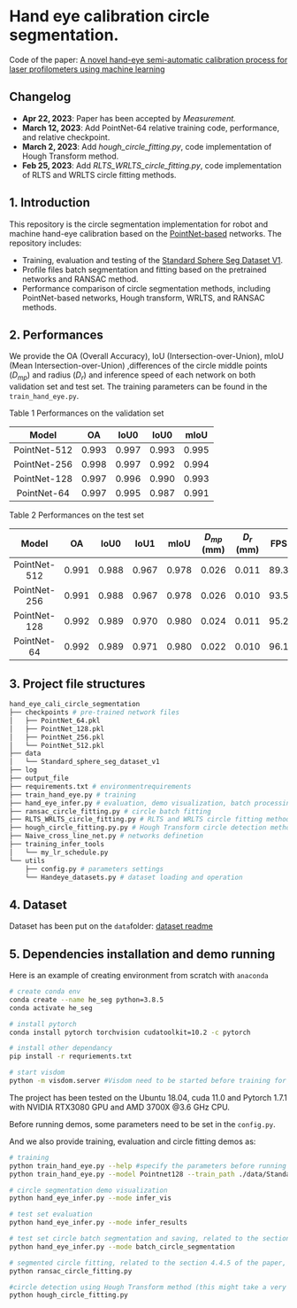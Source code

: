# Hand eye calibration circle segmentation.

Code of the paper: [A novel hand-eye semi-automatic calibration process for laser profilometers using machine learning](https://www.editorialmanager.com/meas/mainpage.html)



## Changelog

- **Apr 22, 2023**: Paper has been accepted by *Measurement.*
- **March 12, 2023**: Add PointNet-64 relative training code, performance, and relative checkpoint.
- **March 2, 2023**: Add *hough_circle_fitting.py*, code implementation of Hough Transform method.
- **Feb 25, 2023**: Add *RLTS_WRLTS_circle_fitting.py*, code implementation of RLTS and WRLTS circle fitting methods.



## 1. Introduction

This repository is the circle segmentation implementation for robot and machine hand-eye calibration based on the [PointNet-based](https://github.com/charlesq34/pointnet) networks. The repository includes:

- Training, evaluation and testing of the [Standard Sphere Seg Dataset V1](./data).
- Profile files batch segmentation and fitting based on the pretrained networks and RANSAC method.
- Performance comparison of circle segmentation methods, including PointNet-based networks, Hough transform, WRLTS, and RANSAC methods.



## 2. Performances

We provide the OA (Overall Accuracy), IoU (Intersection-over-Union), mIoU (Mean Intersection-over-Union) ,differences of the circle middle points ($D_{mp}$) and radius ($D_{r}$) and inference speed of each network on both validation set and test set. The training parameters can be found in the ```train_hand_eye.py```.

Table 1 Performances on the validation set

|  **Model**   |  OA   | IoU0  | IoU0  | mIoU  |
| :----------: | :---: | :---: | :---: | :---: |
| PointNet-512 | 0.993 | 0.997 | 0.993 | 0.995 |
| PointNet-256 | 0.998 | 0.997 | 0.992 | 0.994 |
| PointNet-128 | 0.997 | 0.996 | 0.990 | 0.993 |
| PointNet-64  | 0.997 | 0.995 | 0.987 | 0.991 |

Table 2 Performances on the test set

|  **Model**   |  OA   | IoU0  | IoU1  | mIoU  | $D_{mp}$ (mm) | $D_{r}$ (mm) | FPS  |
| :----------: | :---: | :---: | :---: | :---: | :---------------------: | :--------------------: | ---- |
| PointNet-512 | 0.991 | 0.988 | 0.967 | 0.978 |          0.026          |         0.011          | 89.3 |
| PointNet-256 | 0.991 | 0.988 | 0.967 | 0.978 |          0.026          |         0.010          | 93.5 |
| PointNet-128 | 0.992 | 0.989 | 0.970 | 0.980 |          0.024          |         0.011          | 95.2 |
| PointNet-64 | 0.992 | 0.989 | 0.971 | 0.980 | 0.022 | 0.010 | 96.1 |



## 3. Project file structures

```bash
hand_eye_cali_circle_segmentation
├── checkpoints # pre-trained network files
│   ├── PointNet_64.pkl 
│   ├── PointNet_128.pkl 
│   ├── PointNet_256.pkl
│   └── PointNet_512.pkl
├── data
│   └── Standard_sphere_seg_dataset_v1
├── log
├── output_file
├── requirements.txt # environmentrequirements
├── train_hand_eye.py # training
├── hand_eye_infer.py # evaluation, demo visualization, batch processing
├── ransac_circle_fitting.py # circle batch fitting
├── RLTS_WRLTS_circle_fitting.py # RLTS and WRLTS circle fitting method 
├── hough_circle_fitting.py.py # Hough Transform circle detection method
├── Naive_cross_line_net.py # networks definetion
├── training_infer_tools
│   └── my_lr_schedule.py
└── utils
    ├── config.py # parameters settings
    └── Handeye_datasets.py # dataset loading and operation 
```



## 4. Dataset

Dataset has been put on the `data`folder: [dataset readme](./data/Standard_sphere_seg_dataset_v1/README.md)



## 5. Dependencies installation and demo running

Here is an example of creating environment from scratch with `anaconda`

```sh
# create conda env
conda create --name he_seg python=3.8.5
conda activate he_seg

# install pytorch
conda install pytorch torchvision cudatoolkit=10.2 -c pytorch

# install other dependancy
pip install -r requriements.txt

# start visdom
python -m visdom.server #Visdom need to be started before training for metrics visualization

```

The project has been tested on the Ubuntu 18.04, cuda 11.0 and Pytorch 1.7.1 with NVIDIA RTX3080 GPU and AMD 3700X @3.6 GHz CPU.

Before running demos, some parameters need to be set in the `config.py`.

And we also provide training, evaluation and circle fitting demos as:

```bash
# training
python train_hand_eye.py --help #specify the parameters before running
python train_hand_eye.py --model Pointnet128 --train_path ./data/Standard_sphere_seg_dataset_v1/train_file.txt #performing training code

# circle segmentation demo visualization 
python hand_eye_infer.py --mode infer_vis

# test set evaluation
python hand_eye_infer.py --mode infer_results

# test set circle batch segmentation and saving, related to the section 4.4.5 of the paper
python hand_eye_infer.py --mode batch_circle_segmentation

# segmented circle fitting, related to the section 4.4.5 of the paper, parameters can be set in config.py
python ransac_circle_fitting.py

#circle detection using Hough Transform method (this might take a very long time)
python hough_circle_fitting.py

```